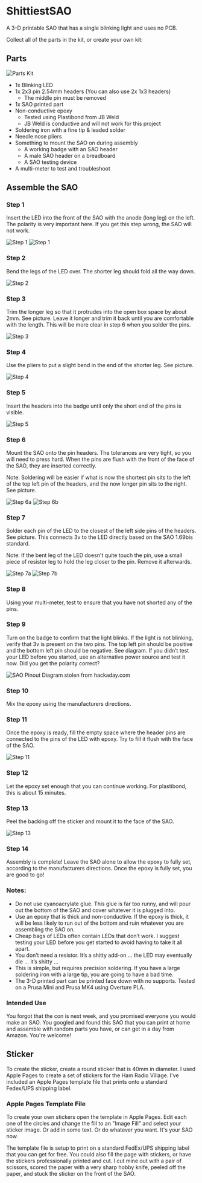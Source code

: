 # ShittiestSAO
A 3-D printable SAO that has a single blinking light and uses no PCB. 

Collect all of the parts in the kit, or create your own kit:

## Parts
![Parts Kit](partskit.jpeg)
* 1x Blinking LED
* 1x 2x3 pin 2.54mm headers (You can also use 2x 1x3 headers)
  * The middle pin must be removed
* 1x SAO printed part
* Non-conductive epoxy
  * Tested using Plastibond from JB Weld
  * JB Weld is conductive and will not work for this project
* Soldering iron with a fine tip & leaded solder
* Needle nose pliers
* Something to mount the SAO on during assembly
  * A working badge with an SAO header
  * A male SAO header on a breadboard
  * A SAO testing device
* A multi-meter to test and troubleshoot

## Assemble the SAO

### Step 1

Insert the LED into the front of the SAO with the anode (long leg) on the left. The polarity is very important here. If you get this step wrong, the SAO will not work. 

![Step 1](step1a.jpeg)
![Step 1](step1b.jpeg)

### Step 2

Bend the legs of the LED over. The shorter leg should fold all the way down.

![Step 2](step2.jpeg)

### Step 3

Trim the longer leg so that it protrudes into the open box space by about 2mm. See picture. Leave it longer and trim it back until you are comfortable with the length. This will be more clear in step 6 when you solder the pins.

![Step 3](step3.jpeg)

### Step 4

Use the pliers to put a slight bend in the end of the shorter leg. See picture. 

![Step 4](step4.jpeg)

### Step 5

Insert the headers into the badge until only the short end of the pins is visible.

![Step 5](step5.jpeg)

### Step 6

Mount the SAO onto the pin headers. The tolerances are very tight, so you will need to press hard. When the pins are flush with the front of the face of the SAO, they are inserted correctly.

Note: Soldering will be easier if what is now the shortest pin sits to the left of the top left pin of the headers, and the now longer pin sits to the right. See picture.

![Step 6a](step6a.jpeg)
![Step 6b](step6b.jpeg)

### Step 7

Solder each pin of the LED to the closest of the left side pins of the headers. See picture. This connects 3v to the LED directly based on the SAO 1.69bis standard. 

Note: If the bent leg of the LED doesn't quite touch the pin, use a small piece of resistor leg to hold the leg closer to the pin. Remove it afterwards. 

![Step 7a](step7a.jpeg)
![Step 7b](step7b.jpeg)

### Step 8

Using your multi-meter, test to ensure that you have not shorted any of the pins. 

### Step 9 

Turn on the badge to confirm that the light blinks. If the light is not blinking, verify that 3v is present on the two pins. The top left pin should be positive and the bottom left pin should be negative. See diagram. If you didn’t test your LED before you started, use an alternative power source and test it now. Did you get the polarity correct? 

![SAO Pinout Diagram stolen from hackaday.com](saopinout.png)

### Step 10

Mix the epoxy using the manufacturers directions. 

### Step 11

Once the epoxy is ready, fill the empty space where the header pins are connected to the pins of the LED with epoxy. Try to fill it flush with the face of the SAO. 

![Step 11](step11.jpeg)

### Step 12

Let the epoxy set enough that you can continue working. For plastibond, this is about 15 minutes.

### Step 13

Peel the backing off the sticker and mount it to the face of the SAO.

![Step 13](step13.jpeg)

### Step 14 

Assembly is complete! Leave the SAO alone to allow the epoxy to fully set, according to the manufacturers directions. Once the epoxy is fully set, you are good to go!

### Notes:
* Do not use cyanoacrylate glue. This glue is far too runny, and will pour out the bottom of the SAO and cover whatever it is plugged into.
* Use an epoxy that is thick and non-conductive. If the epoxy is thick, it will be less likely to run out of the bottom and ruin whatever you are assembling the SAO on.
* Cheap bags of LEDs often contain LEDs that don’t work. I suggest testing your LED before you get started to avoid having to take it all apart.
* You don’t need a resistor. It’s a shitty add-on … the LED may eventually die … it’s shitty …
* This is simple, but requires precision soldering. If you have a large soldering iron with a large tip, you are going to have a bad time.
* The 3-D printed part can be printed face down with no supports. Tested on a Prusa Mini and Prusa MK4 using Overture PLA.

### Intended Use

You forgot that the con is next week, and you promised everyone you would make an SAO. You googled and found this SAO that you can print at home and assemble with random parts you have, or can get in a day from Amazon. You're welcome!

## Sticker

To create the sticker, create a round sticker that is 40mm in diameter. I used Apple Pages to create a set of stickers for the Ham Radio Village. I've included an Apple Pages template file that prints onto a standard Fedex/UPS shipping label.

### Apple Pages Template File

To create your own stickers open the template in Apple Pages. Edit each one of the circles and change the fill to an "Image Fill" and select your sticker image. Or add in some text. Or do whatever you want. It's your SAO now. 

The template file is setup to print on a standard FedEx/UPS shipping label that you can get for free. You could also fill the page with stickers, or have the stickers professionally printed and cut. I cut mine out with a pair of scissors, scored the paper with a very sharp hobby knife, peeled off the paper, and stuck the sticker on the front of the SAO.
